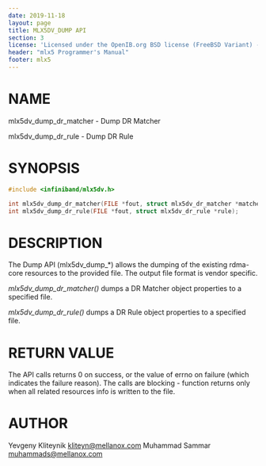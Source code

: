 ```yaml
---
date: 2019-11-18
layout: page
title: MLX5DV_DUMP API
section: 3
license: 'Licensed under the OpenIB.org BSD license (FreeBSD Variant) - See COPYING.md'
header: "mlx5 Programmer's Manual"
footer: mlx5
---
```


# NAME

mlx5dv_dump_dr_matcher - Dump DR Matcher

mlx5dv_dump_dr_rule - Dump DR Rule

# SYNOPSIS

```c
#include <infiniband/mlx5dv.h>

int mlx5dv_dump_dr_matcher(FILE *fout, struct mlx5dv_dr_matcher *matcher);
int mlx5dv_dump_dr_rule(FILE *fout, struct mlx5dv_dr_rule *rule);
```

# DESCRIPTION

The Dump API (mlx5dv_dump_\*) allows the dumping of the existing rdma-core resources to the provided file.
The output file format is vendor specific.

*mlx5dv_dump_dr_matcher()* dumps a DR Matcher object properties to a specified file.

*mlx5dv_dump_dr_rule()* dumps a DR Rule object properties to a specified file.

# RETURN VALUE
The API calls returns 0 on success, or the value of errno on failure (which indicates the failure reason).
The calls are blocking - function returns only when all related resources info is written to the file.

# AUTHOR

Yevgeny Kliteynik <kliteyn@mellanox.com>
Muhammad Sammar <muhammads@mellanox.com>
